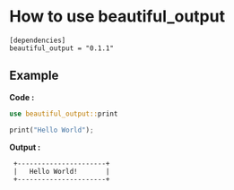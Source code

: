 # How to use beautiful_output

```
[dependencies]
beautiful_output = "0.1.1"
```

## Example

**Code :**

```rust
use beautiful_output::print

print("Hello World");
```


**Output :**
```
 +----------------------+
 |   Hello World!       |
 +----------------------+
```